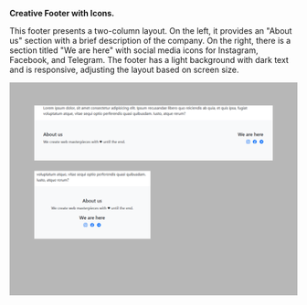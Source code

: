**Creative Footer with Icons.**

This footer presents a two-column layout. On the left, it provides an "About us" section with a brief description of the company. On the right, there is a section titled "We are here" with social media icons for Instagram, Facebook, and Telegram. The footer has a light background with dark text and is responsive, adjusting the layout based on screen size.

<img src="screenshot.png" alt="webkit-pro" style="width: 800px;">
